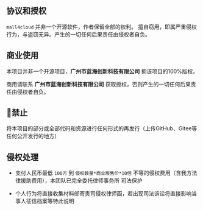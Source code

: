 ## 协议和授权

`mall4cloud` 并非一个开源软件，作者保留全部的权利。 擅自窃用，即属严重侵权行为，与盗窃无异。产生的一切任何后果责任由侵权者自负。

## 商业使用

本项目并非一个开源项目，**广州市蓝海创新科技有限公司** 拥该项目的100%版权。

商用请联系 **广州市蓝海创新科技有限公司** 获取授权，否则产生的一切任何后果责任由侵权者自负。

## 🚫禁止

将本项目的部分或全部代码和资源进行任何形式的再发行（上传GitHub、Gitee等任何公开发行的地方）

## 侵权处理

- 支付人民币最低 `100万` 到 `侵权数量*商业版售价*10倍` 不等的侵权费用（含我方法律援助费用），本团队已完全委托律师事务所 司法保护

- 个人行为将直接收集材料邮寄贵司侵权律师函，若出现司法诉讼将直接影响当事人征信档案等特此说明